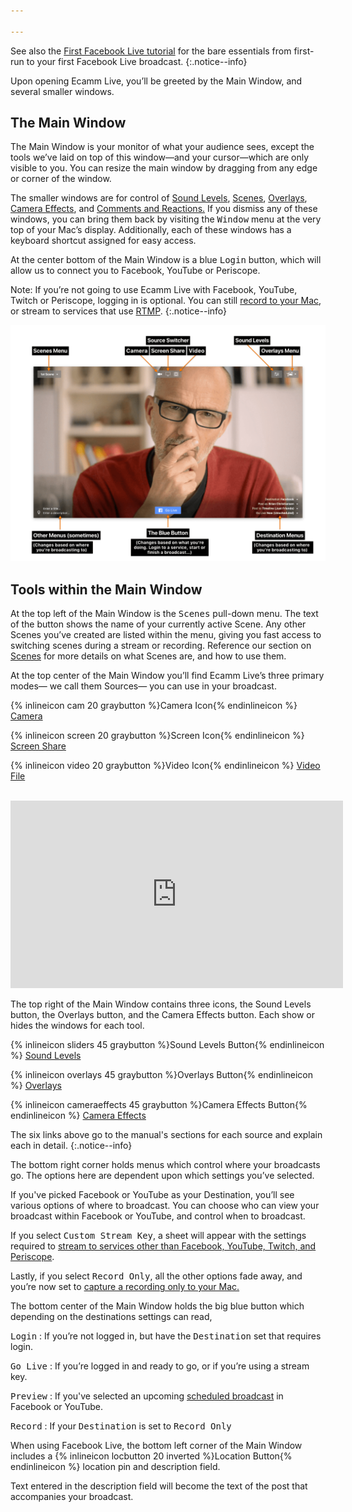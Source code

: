 ```yaml
---

---
```


<!-- ## Your First Time Around with Ecamm Live -->

See also the [First Facebook Live tutorial](/ecamm-live-first-facebook-live/001-introduction) for the bare essentials from first-run to your first Facebook Live broadcast.
{:.notice--info}

Upon opening Ecamm Live, you’ll be greeted by the Main Window, and several smaller windows.
 
## The Main Window

The Main Window is your monitor of what your audience sees, except the tools we’ve laid on top of this window—and your cursor—which are only visible to you. You can resize the main window by dragging from any edge or corner of the window.

The smaller windows are for control of [Sound Levels](../013-adjusting-sound-levels), [Scenes](../007-using-scenes), [Overlays](../006-using-overlays), [Camera Effects](../003-camera-mode/#camera-effects), and [Comments and Reactions.](../006-using-overlays/#facebook-comment-overlays) If you dismiss any of these windows, you can bring them back by visiting the <samp>Window</samp> menu at the very top of your Mac’s display. Additionally, each of these windows has a keyboard shortcut assigned for easy access.

At the center bottom of the Main Window is a blue <samp class="blue">Login</samp> button, which will allow us to connect you to Facebook, YouTube or Periscope.

Note: If you’re not going to use Ecamm Live with Facebook, YouTube, Twitch or Periscope, logging in is optional. You can still [record to your Mac](../012-recording-your-broadcasts/#record-only-mode), or stream to services that use [RTMP](../011-broadcast-to-other-services/#using-a-stream-key).
{:.notice--info}

[![Figure\: Annotated Main Window with tools labeled](/assets/img/main-window-annotated.png "Click for full-size image.")
](/assets/img/main-window-annotated.png)

## Tools within the Main Window

At the top left of the Main Window is the <samp>Scenes</samp> pull-down menu. The text of the button shows the name of your currently active Scene. Any other Scenes you’ve created are listed within the menu, giving you fast access to switching scenes during a stream or recording. Reference our section on [Scenes](../007-using-scenes) for more details on what Scenes are, and how to use them.

At the top center of the Main Window you’ll find Ecamm Live’s three primary modes— we call them Sources— you can use in your broadcast.

{% inlineicon cam 20 graybutton %}Camera Icon{% endinlineicon %} [Camera](../004-source-modes/#camera)

{% inlineicon screen 20 graybutton %}Screen Icon{% endinlineicon %} [Screen Share](../004-source-modes/#screen-share)

{% inlineicon video 20 graybutton %}Video Icon{% endinlineicon %} [Video File](../004-source-modes/#video-files)

<br/>
<iframe src="https://player.vimeo.com/video/285330893" width="532" height="300" frameborder="0" webkitallowfullscreen="" mozallowfullscreen="" allowfullscreen=""></iframe>

The top right of the Main Window contains three icons, the Sound Levels button, the Overlays button, and the Camera Effects button. Each show or hides the windows for each tool.

{% inlineicon sliders 45 graybutton %}Sound Levels Button{% endinlineicon %} [Sound Levels](../013-adjusting-sound-levels/)

{% inlineicon overlays 45 graybutton %}Overlays Button{% endinlineicon %} [Overlays](../006-using-overlays)

{% inlineicon cameraeffects 45 graybutton %}Camera Effects Button{% endinlineicon %} [Camera Effects](../003-camera-mode/#camera-effects)

The six links above go to the manual's sections for each source and explain each in detail.
{:.notice--info}

The bottom right corner holds menus which control where your broadcasts go. The options here are dependent upon which settings you’ve selected.

If you've picked Facebook or YouTube as your Destination, you’ll see various options of where to broadcast. You can choose who can view your broadcast within Facebook or YouTube, and control when to broadcast.

If you select <samp>Custom Stream Key</samp>, a sheet will appear with the settings required to [stream to services other than Facebook, YouTube, Twitch, and Periscope](../011-broadcast-to-other-services/#using-a-stream-key).

Lastly, if you select <samp>Record Only</samp>, all the other options fade away, and you’re now set to [capture a recording only to your Mac.](../012-recording-your-broadcasts/#record-only-mode)

The bottom center of the Main Window holds the big blue button which depending on the destinations settings can read,

<samp class="blue">Login</samp>
: If you’re not logged in, but have the <samp>Destination</samp> set that requires login.

<samp class="blue">Go Live</samp>
: If you’re logged in and ready to go, or if you’re using a stream key.

<samp class="blue">Preview</samp>
: If you've selected an upcoming [scheduled broadcast](009-broadcast-to-facebook/#creating-a-new-scheduled-live) in Facebook or YouTube.

<samp class="blue">Record</samp>
: If your <samp>Destination</samp> is set to <samp>Record Only</samp>

When using Facebook Live, the bottom left corner of the Main Window includes a {% inlineicon locbutton 20 inverted %}Location Button{% endinlineicon %}  location pin and description field.

Text entered in the description field will become the text of the post that accompanies your broadcast.
